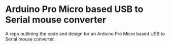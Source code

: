 # Arduino Pro Micro based USB to Serial mouse converter 

A repo outlining the code and design for an Arduino Pro Micro based USB to Serial mouse converter.  
